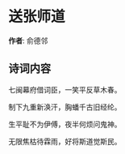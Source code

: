 # 送张师道

**作者**: 俞德邻

## 诗词内容

七闽幕府借词臣，一笑平反草木春。

制下九重新涣汗，胸蟠千古旧经纶。

生平耻不为伊傅，夜半何烦问鬼神。

无限焦枯待霖雨，好将斯道觉斯民。

